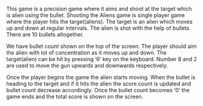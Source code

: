 This game is a precision game where it aims and shoot at the target which is alien using the bullet. Shooting the Aliens game is single player game where the player hits the target(aliens). The target is an alien which moves up and down at regular intervals. The alien is shot with the help of bullets. There are 10 bullets altogether. 

We have bullet count shown on the top of the screen. The player should aim the alien with lot of concentration as it moves up and down. The target(alien) can be hit by pressing ‘6’ key on the keyboard. Number 8 and 2 are used to move the gun upwards and downwards respectively. 

Once the player begins the game the alien starts moving. When the bullet is heading to the target and if it hits the alien the score count is updated and bullet count decrease accordingly. Once the bullet count becomes ‘0’ the game ends and the total score is shown on the screen.


